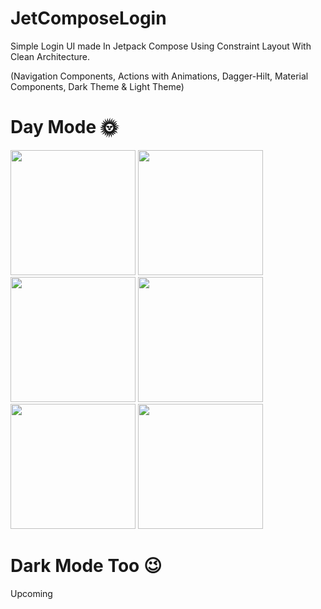 # JetComposeLogin
Simple Login UI made In Jetpack Compose Using Constraint Layout With Clean Architecture.

(Navigation Components,
Actions with Animations, 
Dagger-Hilt,
Material Components,
Dark Theme & Light Theme)

# Day Mode 🌞
<p float="left">
<img src="https://user-images.githubusercontent.com/25154589/128491459-e6a045d3-c3ff-4dcb-8c43-153709e8e475.png" width="200" />

<img src="https://user-images.githubusercontent.com/25154589/128491559-7962c2ee-c676-4fe9-b59f-ec27aed00bcd.png" width="200" />

<img src="https://user-images.githubusercontent.com/25154589/128491591-a694eba1-1728-4d7a-97c4-c533994be5c9.png" width="200" />

<img src="https://user-images.githubusercontent.com/25154589/128311973-63b184c9-f8a1-4d78-a958-ea693a738890.png" width="200" />

<img src="https://user-images.githubusercontent.com/25154589/128312017-31545fea-7fa3-4eed-96df-a7db6dd2beb0.png" width="200" />

<img src="https://user-images.githubusercontent.com/25154589/128312045-0996269e-27f6-40da-8c4d-14921e42e2ec.png" width="200" />
  

</p>

# Dark Mode Too 😉
Upcoming




